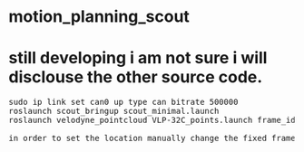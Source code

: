 # motion_planning_scout
# still developing i am not sure i will disclouse the other source code.

<pre>
sudo ip link set can0 up type can bitrate 500000
roslaunch scout_bringup scout_minimal.launch
roslaunch velodyne_pointcloud VLP-32C_points.launch frame_id:=base_link

in order to set the location manually change the fixed frame to a map (global_frame_id). Otherwise it doesnt work.

</pre>


